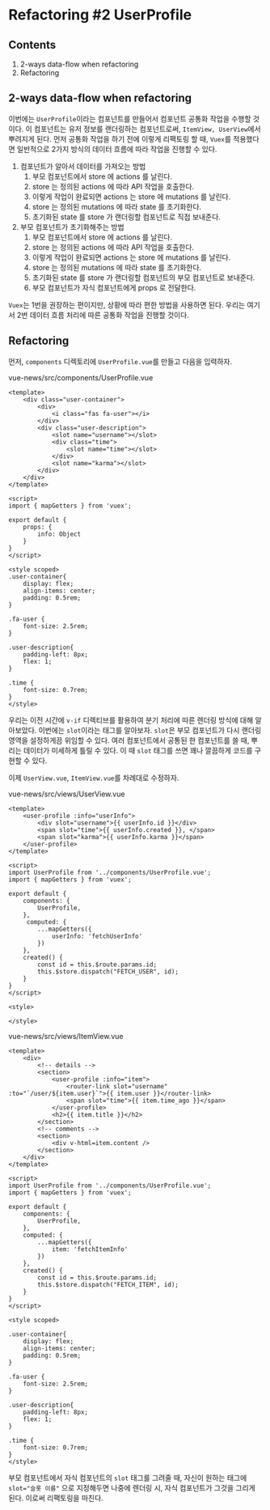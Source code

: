 Refactoring #2 UserProfile
=============================

Contents
---------

1. 2-ways data-flow when refactoring
2. Refactoring  

2-ways data-flow when refactoring
---------

이번에는 `UserProfile`이라는 컴포넌트를 만들어서 컴포넌트 공통화 작업을 수행할 것이다. 이 컴포넌트는 유저 정보를 랜더링하는 컴포넌트로써, `ItemView, UserView`에서 뿌려지게 된다. 먼저 공통화 작업을 하기 전에 이렇게 리팩토링 할 때, `Vuex`를 적용했다면 일반적으로 2가지 방식의 데이터 흐름에 따라 작업을 진행할 수 있다.

1. 컴포넌트가 알아서 데이터를 가져오는 방법
    1. 부모 컴포넌트에서 store 에 actions 를 날린다.
    2. store 는 정의된 actions 에 따라 API 작업을 호출한다.
    3. 이렇게 작업이 완료되면 actions 는 store 에 mutations 를 날린다.
    4. store 는 정의된 mutations 에 따라 state 를 초기화한다.
    5. 초기화된 state 를 store 가 랜더링할 컴포넌트로 직접 보내준다.
2. 부모 컴포넌트가 초기화해주는 방법
    1. 부모 컴포넌트에서 store 에 actions 를 날린다.
    2. store 는 정의된 actions 에 따라 API 작업을 호출한다.
    3. 이렇게 작업이 완료되면 actions 는 store 에 mutations 를 날린다.
    4. store 는 정의된 mutations 에 따라 state 를 초기화한다.
    5. 초기화된 state 를 store 가 랜더링할 컴포넌트의 부모 컴포넌트로 보내준다.
    6. 부모 컴포넌트가 자식 컴포넌트에게 props 로 전달한다. 

`Vuex`는 1번을 권장하는 편이지만, 상황에 따라 편한 방법을 사용하면 된다. 우리는 여기서 2번 데이터 흐름 처리에 따른 공통화 작업을 진행할 것이다.

Refactoring
---------

먼저, `components` 디렉토리에 `UserProfile.vue`를 만들고 다음을 입력하자.

vue-news/src/components/UserProfile.vue
```vue
<template>
    <div class="user-container">
        <div>
            <i class="fas fa-user"></i>
        </div>
        <div class="user-description">
            <slot name="username"></slot>
            <div class="time">
                <slot name="time"></slot>
            </div>
            <slot name="karma"></slot>
        </div>
    </div>
</template>

<script>
import { mapGetters } from 'vuex';

export default {
    props: {
        info: Object
    }
}
</script>

<style scoped>
.user-container{
    display: flex;
    align-items: center;
    padding: 0.5rem;
}

.fa-user {
    font-size: 2.5rem;
}

.user-description{
    padding-left: 8px;
    flex: 1;
}

.time {
    font-size: 0.7rem;
}
</style>
```

우리는 이전 시간에 `v-if` 디렉티브를 활용하여 분기 처리에 따른 렌더링 방식에 대해 알아보았다. 이번에는 `slot`이라는 태그를 알아보자. `slot`은 부모 컴포넌트가 다시 랜더링 영역을 설정하게끔 위임할 수 있다. 여러 컴포넌트에서 공통된 한 컴포넌트를 쓸 때, 뿌리는 데이터가 미세하게 틀릴 수 있다. 이 때 `slot` 태그를 쓰면 꽤나 깔끔하게 코드를 구현할 수 있다.

이제 `UserView.vue`, `ItemView.vue`를 차례대로 수정하자.

vue-news/src/views/UserView.vue
```vue
<template>  
    <user-profile :info="userInfo">
        <div slot="username">{{ userInfo.id }}</div>
        <span slot="time">{{ userInfo.created }}, </span>
        <span slot="karma">{{ userInfo.karma }}</span>
    </user-profile>
</template>

<script>
import UserProfile from '../components/UserProfile.vue';
import { mapGetters } from 'vuex';

export default {
    components: {
        UserProfile,
    },
     computed: {
        ...mapGetters({
            userInfo: 'fetchUserInfo' 
        })
    },
    created() {
        const id = this.$route.params.id;
        this.$store.dispatch("FETCH_USER", id);
    } 
}
</script>

<style>

</style>
```

vue-news/src/views/ItemView.vue
```vue
<template>
    <div>
        <!-- details -->
        <section>
            <user-profile :info="item">
                <router-link slot="username" :to="`/user/${item.user}`">{{ item.user }}</router-link>
                <span slot="time">{{ item.time_ago }}</span>
            </user-profile>
            <h2>{{ item.title }}</h2>
        </section>
        <!-- comments -->
        <section>
            <div v-html=item.content />
        </section>
    </div>
</template>

<script>
import UserProfile from '../components/UserProfile.vue';
import { mapGetters } from 'vuex';

export default {
    components: {
        UserProfile,
    },
    computed: {
        ...mapGetters({
            item: 'fetchItemInfo'
        })
    },    
    created() {
        const id = this.$route.params.id;
        this.$store.dispatch("FETCH_ITEM", id);
    }
}
</script>

<style scoped>

.user-container{
    display: flex;
    align-items: center;
    padding: 0.5rem;
}

.fa-user {
    font-size: 2.5rem;
}

.user-description{
    padding-left: 8px;
    flex: 1;
}

.time {
    font-size: 0.7rem;
}
</style>
``` 

부모 컴포넌트에서 자식 컴포넌트의 `slot` 태그를 그려줄 때, 자신이 원하는 태그에 `slot="슬롯 이름"` 으로 지정해두면 나중에 렌더링 시, 자식 컴포넌트가 그것을 그리게 된다. 이로써 리팩토링을 마친다. 